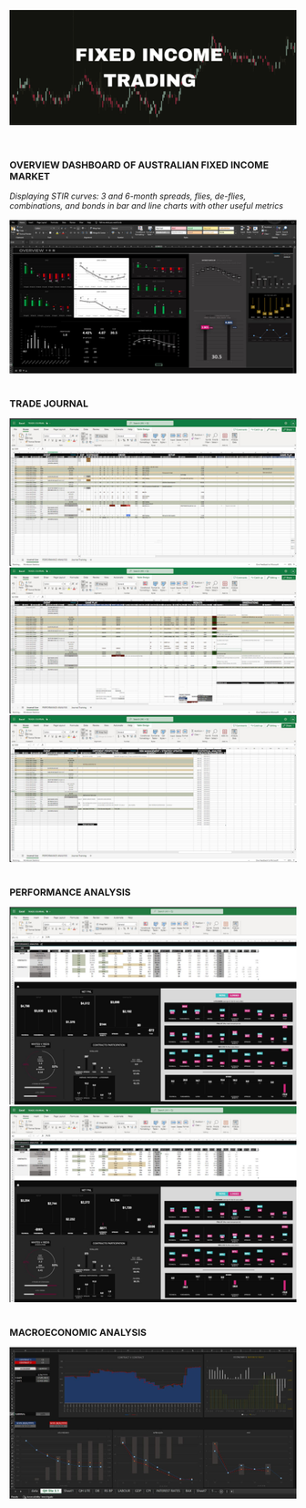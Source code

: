 ![](Screenshots/FI_TRADING.jpg)
<br/>
<br/>
<br/>

### OVERVIEW DASHBOARD OF AUSTRALIAN FIXED INCOME MARKET<br/>
*Displaying STIR curves: 3 and 6-month spreads, flies, de-flies, combinations, and bonds in bar and line charts with other useful metrics*
<br/><br/>
![](Screenshots/DB.JPG)
<br/><br/>
### TRADE JOURNAL<br/>
![](Screenshots/TJ.JPG)
![](Screenshots/TJ2.JPG)
![](Screenshots/TJ3.JPG)
<br/><br/>

### PERFORMANCE ANALYSIS<br/>
![](Screenshots/PERFORM1.JPG)
![](Screenshots/PERFORM2.JPG)
<br/><br/>
### MACROECONOMIC ANALYSIS<br/>
![](Screenshots/ECON_DB.JPG)
<br/><br/>
